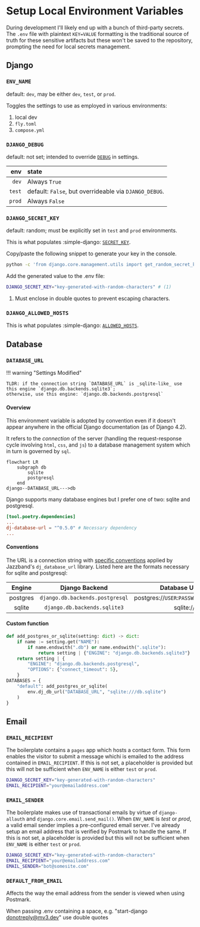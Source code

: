 # Setup Local Environment Variables

During development I'll likely end up with a bunch of third-party secrets. The `.env` file with plaintext `KEY=VALUE` formatting is the traditional source of truth for these sensitive artifacts but these won't be saved to the repository, prompting the need for local secrets management.

## Django

### `ENV_NAME`

default: `dev`, may be either `dev`, `test`, or `prod`.

Toggles the settings to use as employed in various environments:

1. local dev
2. `fly.toml`
3. `compose.yml`

### `DJANGO_DEBUG`

default: not set; intended to override [`DEBUG`](https://docs.djangoproject.com/en/dev/ref/settings/#debug) in settings.

env | state
--:|:--
`dev` | Always `True`
`test` | default: `False`, but overrideable via `DJANGO_DEBUG`.
`prod` | Always `False`

### `DJANGO_SECRET_KEY`

default: random; must be explicitly set in `test` and `prod` environments.

This is what populates :simple-django: [`SECRET_KEY`](https://docs.djangoproject.com/en/dev/ref/settings/#std-setting-SECRET_KEY).

Copy/paste the following snippet to generate your key in the console.

```sh title="Generates key from command line."
python -c 'from django.core.management.utils import get_random_secret_key; print(get_random_secret_key())'
```

Add the generated value to the .env file:

```sh title="/.env"
DJANGO_SECRET_KEY="key-generated-with-random-characters" # (1)
```

1. Must enclose in double quotes to prevent escaping characters.

### `DJANGO_ALLOWED_HOSTS`

This is what populates :simple-django: [`ALLOWED_HOSTS`](https://docs.djangoproject.com/en/dev/ref/settings/#allowed-hosts).

## Database

### `DATABASE_URL`

!!! warning "Settings Modified"

    TLDR: if the connection string `DATABASE_URL` is _sqlite-like_ use this engine `django.db.backends.sqlite3`;
    otherwise, use this engine: `django.db.backends.postgresql`

#### Overview

This environment variable is adopted by convention even if it doesn't appear anywhere in the official Django documentation (as of Django 4.2).

It refers to the _connection_ of the server (handling the request-response cycle involving `html`, `css`, and `js`) to a database management system which in turn is governed by `sql`.

```mermaid
flowchart LR
    subgraph db
        sqlite
        postgresql
    end
django--DATABASE_URL--->db
```

Django supports many database engines but I prefer one of two: sqlite and postgresql.

```toml
[tool.poetry.dependencies]
...
dj-database-url = "^0.5.0" # Necessary dependency
...
```

#### Conventions

The URL is a connection string with [specific conventions](https://github.com/jazzband/dj-database-url#url-schema) applied by Jazzband's `dj_database_url` library. Listed here are the formats necessary for sqlite and postgresql:

Engine | Django Backend | Database URL Format
:--:|:--:|:--:
postgres | `django.db.backends.postgresql` | postgres://`USER`:`PASSWORD`@`HOST`:`PORT`/`NAME`
sqlite | `django.db.backends.sqlite3` | sqlite:///`PATH`

#### Custom function

```py title="config/settings/_settings.py" linenums="1" hl_lines="1 10"
def add_postgres_or_sqlite(setting: dict) -> dict:
    if name := setting.get("NAME"):
        if name.endswith(".db") or name.endswith(".sqlite"):
            return setting | {"ENGINE": "django.db.backends.sqlite3"}
    return setting | {
        "ENGINE": "django.db.backends.postgresql",
        "OPTIONS": {"connect_timeout": 5},
    }
DATABASES = {
    "default": add_postgres_or_sqlite(
        env.dj_db_url("DATABASE_URL", "sqlite:///db.sqlite")
    )
}
```

## Email

### `EMAIL_RECIPIENT`

The boilerplate contains a `pages` app which hosts a contact form. This form enables the visitor to submit a message whichi is emailed to the address contained in `EMAIL_RECIPIENT`. If this is not set, a placeholder is provided but this will not be sufficient when `ENV_NAME` is either `test` or `prod`.

```sh title="/.env" linenums="1" hl_lines="2"
DJANGO_SECRET_KEY="key-generated-with-random-characters"
EMAIL_RECIPIENT="your@emailaddress.com"
```

### `EMAIL_SENDER`

The boilerplate makes use of transactional emails by virtue of `django-allauth` and `django.core.email.send_mail()`. When `ENV_NAME` is _test_ or _prod_, a valid email sender implies a pre-configured email server. I've already setup an email address that is verified by Postmark to handle the same. If this is not set, a placeholder is provided but this will not be sufficient when `ENV_NAME` is either `test` or `prod`.

```sh title="/.env" linenums="1" hl_lines="3"
DJANGO_SECRET_KEY="key-generated-with-random-characters"
EMAIL_RECIPIENT="your@emailaddress.com"
EMAIL_SENDER="bot@somesite.com"
```

### `DEFAULT_FROM_EMAIL`

Affects the way the email address from the sender is viewed when using Postmark.

When passing .env containing a space, e.g. "start-django <donotreply@mv3.dev>" use double quotes
